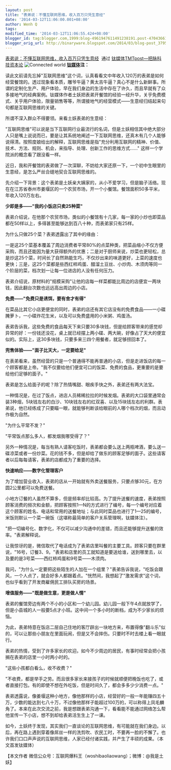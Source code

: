 ```yaml
---
layout: post
title: "表弟说：不懂互联网思维，收入百万只凭生意经"
date: '2014-03-12T11:06:00.001+08:00'
author: Wenh Q
tags:
modified_time: '2014-03-12T11:06:55.424+08:00'
blogger_id: tag:blogger.com,1999:blog-4961947611491238191.post-4704366134031223326
blogger_orig_url: http://binaryware.blogspot.com/2014/03/blog-post_3795.html
---
```

[表弟说：不懂互联网思维，收入百万只凭生意经](http://www.tmtpost.com/98408.html)  通过
[钛媒体TMTpost—把脉科技资本论](http://www.tmtpost.com/)
![](http://www.tmtpost.com/wp-content/uploads/2014/03/139458933611.jpg "Connected world")
**[钛媒体](http://www.tmtpost.com/ "钛媒体")注：**

读此文前请先忘掉"互联网思维"这个词，认真看看文中年收入120万的表弟是如何经营餐馆的。透过现象看本质，雕爷牛逼？黄太吉牛逼？真心不是什么新鲜事。所谓的定制化生产、用户体验，早在我们身边的生活中存在了许久，而且早就有了众多接地气的经典案例。钛媒体作者土妖把表弟开餐馆的经验一经升华，关乎免费模式、关乎用户体验，限量销售等等，所谓接地气的经营模式——生意经归结起来句句都是互联网思维的关键。

所谓不深入群众不得要领。来看土妖表弟的生意经：



"互联网思维"可以说是当下互联网行业最流行的名词，但是土妖相信其中绝大部分人只是嘴上说说而已，要是让其系统地阐述一下互联网思维，还真木有几个人能够说得清。按照度娘给出的解释，互联网思维是指"充分利用互联网的精神、价值、技术、方法、规则、机会，来指导、处理、创新工作的思维方式......"
这样一个学院派的概念看了跟没看一样。

近日，我和开餐馆的表弟做了一次深聊，不妨给大家还原一下，一个初中生眼里的生意经，是怎么严丝合缝地契合互联网思维的。

先介绍一下背景：这个表弟是土妖亲大姨家的，从小不爱学习，但是脑子活络。现在在江苏省泰州市姜堰区的一个农贸市场，开一个小餐馆。餐馆面积50多平米，年收入120万左右。

**少即是多——"我的小饭店只卖25种菜"**


表弟介绍说，在他那个农贸市场，类似的小餐馆有十几家，每一家的小炒也即菜品都在50样以上，多得甚至能够达到百八十种，而表弟家只有25样。

为什么只做25个菜？表弟透露出了其中的缘由：

一是这25个菜基本覆盖了周边消费者平常80%的点菜种类，把菜品缩小不仅方便采购，而且还能因为量大获得额外的优惠；二是对于厨师来说，炒菜也更轻松，总是炒这25个菜，时间长了自然熟能生巧，不仅炒出来的味道更好，上菜的速度也更快；三是，这25个菜都是些西红柿鸡蛋、醋溜土豆丝、小炒肉、木须肉等同一个阶层的菜，档次划一让每一位进店的人没有任何压力。

表弟介绍说，原材料的"规模采购"让他的店每一样菜都能比周边的店便宜一两块钱，因此翻台次数也远远高出周边的小店。

**免费——"免费只是诱饵，要有舍才有得"**


在菜品比其它小店更便宜的同时，表弟的店还有其它店没有的免费食品——一小碟腌萝卜，一小碟炸花生米，以及可以免费盛用的小米粥、鸡蛋汤。

表弟告诉我，这些免费的食品每天下来只要30多块钱，但是给顾客带来的感觉却异常的好：一份钱还没花，桌上就已经摆上两小碟、两大碗，好像占了天大的便宜似的。实际上，这30多块钱，只要多来三四个用餐者，就足够捞回本了。

**兜售体验——"面子比天大，一定要给足"**


在表弟看来，虽然经营的只是一个普通得不能再普通的小店，但是走进饭店的每一个顾客都是上帝。"我不仅要给他们便宜可口的饭菜、免费的食品，更重要的是要给他们足够的面子。"

表弟是怎么给面子的呢？除了热情嘴甜、眼疾手快之外，表弟还有两大法宝。

一种情况是，在过了饭点，进店人员稀稀拉拉的时候发烟。表弟的大口袋里通常会装3种烟，5块钱左右的白沙、10块钱左右的红双喜、以及15块钱左右的利群。表弟说，他已经练成了只要瞄一眼，就能够判断该给眼前的人哪个档次的烟，而且动作极为自然。

"为什么平常不发？"

"平常饭点那么多人，都发烟我哪受得了？"

另外一种情况是，每当有熟人请客吃饭时，表弟都会要么送上两瓶啤酒，要么送一碟凉菜或者一份炒菜。花的钱不多，但是却给了做东的顾客足够的面子。这些请客者以后每每请客，表弟的店都成为了重要的选择。

**快速响应——数字化管理客户**


为了增加营业收入，表弟的店从一开始就有外卖送餐服务，只要点够30元，在方圆2公里都可以免费送餐。

小地方订餐的人虽然不算多，但是频率却比较高。为了提升送餐的速度，表弟按照顾客消费的频次和金额，把顾客按照1—N的方式进行了编号，每一个编号对应着这个顾客的姓名、电话和常用的送餐地址；与此同时菜品也进行了1—25的编号，米饭则默认一个菜一碗饭（这堪称最简单的客户关系管理啊，钛媒体注）。

"把一切编号化、数字化，不仅可以减少沟通中的差错，而且还能够提升送餐的效率。"表弟解释说。

让我惊讶的是，微信取代了电话成为了表弟店里叫餐的主要工具。顾客只要在群里说，"16号，订餐3、9。"表弟和店里的员工就知道是要送给谁，送到哪里去，以及要的是3号菜——西红柿鸡蛋和9号菜——木须肉。

我问，"为什么一定要把这些陌生的人加在一个组里？"表弟告诉我说，"吃饭会跟风，一个人点了，就会好多人都跟着点。"恍然间，我想起了"激发需求"这个词，也似乎看到了开发商雇佣民工排队买房的场景。

**增值服务——"既是做生意，更是做人情"**


表弟的餐馆旁边有两个不小的小区和一个幼儿园。幼儿园一般下午4点就放学了，但是小县城的人一般要5点才小班。这中间一个多小时的断档，成为不少家长的烦恼。

为此，表弟特意在饭店二层自己住地的客厅辟出一块地方来，布置得像"翻斗乐"似的，可以让那些小朋友在里面玩闹，但是又不会摔伤。只要时不时去楼上看一眼就行。

表弟的热情，受到了许多家长的欢迎。如今不少周边的居民，有事时经常会把小孩搁在表弟的店里一小时两小时的。

"这些小孩都白看么，收不收费？"

"不收费，都是举手之劳。而且很多家长来接孩子的时候就顺便把晚饭也吃了，或者直接打包。有的即使不想在外吃饭，但是时间久了，都会多多少少消费一点。"

表弟透露说，像姜堰这种小地方，像他那样的小店，经营好的一般一年能赚四五十万，少数的能达到七八十万，不过像他那样子能超过100万的，可以称得上凤毛麟角了。本来在此次交流之前，我是想跟表弟沟通一下，看看能不能通过网络怎么帮他宣传一下小店，想不到却给表弟活生生上了一课。

如今，土妖终于发现，其实我们一直谈论的互联网思维，有可能就在我们身边。以后，再在路上遇到穿着像屌丝一样的洗剪吹、农民工时，不要再一脸的不懈了。也许我们口口声声说的互联网思维，人家已经付诸实践，并产生了丰硕的成果。（本文首发钛媒体）

【本文作者
微信公众号：互联网爆料王（woshibaoliaowang）；微博：@我是土妖】
